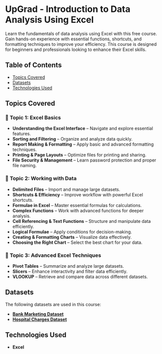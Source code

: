 
# UpGrad - Introduction to Data Analysis Using Excel  

Learn the fundamentals of data analysis using Excel with this free course. Gain hands-on experience with essential functions, shortcuts, and formatting techniques to improve your efficiency. This course is designed for beginners and professionals looking to enhance their Excel skills.  

## Table of Contents  

- [Topics Covered](#topics-covered)  
- [Datasets](#datasets)  
- [Technologies Used](#technologies-used)  

## Topics Covered  

### 📌 **Topic 1: Excel Basics**  
- **Understanding the Excel Interface** – Navigate and explore essential features.  
- **Sorting and Filtering** – Organize and analyze data quickly.  
- **Report Making & Formatting** – Apply basic and advanced formatting techniques.  
- **Printing & Page Layouts** – Optimize files for printing and sharing.  
- **File Security & Management** – Learn password protection and proper file naming.  

### 📌 **Topic 2: Working with Data**  
- **Delimited Files** – Import and manage large datasets.  
- **Shortcuts & Efficiency** – Improve workflow with powerful Excel shortcuts.  
- **Formulae in Excel** – Master essential formulas for calculations.  
- **Complex Functions** – Work with advanced functions for deeper analysis.  
- **Cell Referencing & Text Functions** – Structure and manipulate data efficiently.  
- **Logical Formulae** – Apply conditions for decision-making.  
- **Creating & Formatting Charts** – Visualize data effectively.  
- **Choosing the Right Chart** – Select the best chart for your data.  

### 📌 **Topic 3: Advanced Excel Techniques**  
- **Pivot Tables** – Summarize and analyze large datasets.  
- **Slicers** – Enhance interactivity and filter data efficiently.  
- **VLOOKUP** – Retrieve and compare data across different datasets.  

## Datasets  

The following datasets are used in this course:  

- **[Bank Marketing Dataset](https://github.com/ManojKumar230923/Upgrad-Introduction-to-Data-Analysis-using-Excel/blob/main/bank-marketing.csv)**  
- **[Hospital Charges Dataset](https://github.com/ManojKumar230923/Upgrad-Introduction-to-Data-Analysis-using-Excel/blob/main/hospital-charges.xlsx)**  

## Technologies Used  

- **Excel**  


